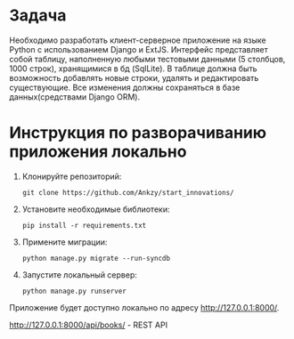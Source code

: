 # Задача

Необходимо разработать клиент-серверное приложение на языке Python с использованием Django и ExtJS. Интерфейс представляет собой таблицу, наполненную любыми тестовыми данными (5 столбцов, 1000 строк), хранящимися в бд (SqlLite). В таблице должна быть возможность добавлять новые строки, удалять и редактировать существующие.  Все изменения должны сохраняться в базе данных(средствами Django ORM).

# Инструкция по разворачиванию приложения локально

1. Клонируйте репозиторий: 

    `git clone https://github.com/Ankzy/start_innovations/`
2. Установите необходимые библиотеки:

    `pip install -r requirements.txt`
3. Примените миграции:

    `python manage.py migrate --run-syncdb`
4. Запустите локальный сервер:
 
    `python manage.py runserver`
 
Приложение будет доступно локально по адресу http://127.0.0.1:8000/.

http://127.0.0.1:8000/api/books/ - REST API
